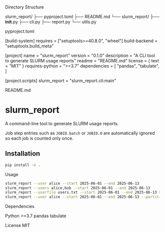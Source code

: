 Directory Structure

slurm_report/
├── pyproject.toml
├── README.md
└── slurm_report/
    ├── __init__.py
    ├── cli.py
    ├── report.py
    └── utils.py

pyproject.toml

[build-system]
requires = ["setuptools>=40.8.0", "wheel"]
build-backend = "setuptools.build_meta"

[project]
name = "slurm_report"
version = "0.1.0"
description = "A CLI tool to generate SLURM usage reports"
readme = "README.md"
license = { text = "MIT" }
requires-python = ">=3.7"
dependencies = [
    "pandas",
    "tabulate",
]

[project.scripts]
slurm_report = "slurm_report.cli:main"

README.md

# slurm_report

A command-line tool to generate SLURM usage reports.

Job step entries such as `JOBID.batch` or `JOBID.0` are automatically ignored so
each job is counted only once.

## Installation

```bash
pip install -e .
```

Usage
```bash
slurm_report --user alice --start 2025-06-01 --end 2025-06-13
slurm_report --users alice,bob --start 2025-06-01 --end 2025-06-13
slurm_report --userfile users.txt --start 2025-06-01 --end 2025-06-13 > output.csv
slurm_report --user alice --start 2025-06-01 --end 2025-06-13 --partitions
```

Dependencies

Python >=3.7
pandas
tabulate

License
MIT

